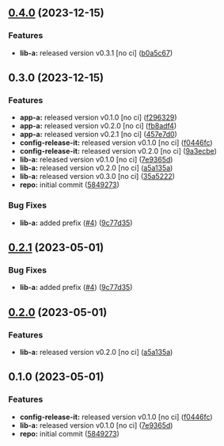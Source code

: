 

## [0.4.0](https://github.com/duffytilleman/monorepo-semantic-releases/compare/@mono/app-a-v0.3.0...@mono/app-a-v0.4.0) (2023-12-15)


### Features

* **lib-a:** released version v0.3.1 [no ci] ([b0a5c67](https://github.com/duffytilleman/monorepo-semantic-releases/commit/b0a5c6735743f4887fe20ebbccb241f3b15135db))

## 0.3.0 (2023-12-15)


### Features

* **app-a:** released version v0.1.0 [no ci] ([f296329](https://github.com/duffytilleman/monorepo-semantic-releases/commit/f29632949e3ebcd7f956ab1fc526d3099e089913))
* **app-a:** released version v0.2.0 [no ci] ([fb8adf4](https://github.com/duffytilleman/monorepo-semantic-releases/commit/fb8adf48ae19de5c4444be750cf2210ccf891388))
* **app-a:** released version v0.2.1 [no ci] ([457e7d0](https://github.com/duffytilleman/monorepo-semantic-releases/commit/457e7d0b34fae84ed6a0e2dc9ee1abde32be8383))
* **config-release-it:** released version v0.1.0 [no ci] ([f0446fc](https://github.com/duffytilleman/monorepo-semantic-releases/commit/f0446fc59c62a71c8d9847d38f6de84f001540ad))
* **config-release-it:** released version v0.2.0 [no ci] ([9a3ecbe](https://github.com/duffytilleman/monorepo-semantic-releases/commit/9a3ecbe21bfcc11053ca1d82da1b0a50d05f3969))
* **lib-a:** released version v0.1.0 [no ci] ([7e9365d](https://github.com/duffytilleman/monorepo-semantic-releases/commit/7e9365d3f642fcbcbb415a6bafdd2711d6084d4d))
* **lib-a:** released version v0.2.0 [no ci] ([a5a135a](https://github.com/duffytilleman/monorepo-semantic-releases/commit/a5a135a0f5e94593402c29788fe683c76f3c7c86))
* **lib-a:** released version v0.3.0 [no ci] ([35a5222](https://github.com/duffytilleman/monorepo-semantic-releases/commit/35a522205fe12bc8b4895bb10011e2b4f7f4b396))
* **repo:** initial commit ([5849273](https://github.com/duffytilleman/monorepo-semantic-releases/commit/58492737f01fe3a2fd98e0b2b3c0646e6850a8db))


### Bug Fixes

* **lib-a:** added prefix ([#4](https://github.com/duffytilleman/monorepo-semantic-releases/issues/4)) ([9c77d35](https://github.com/duffytilleman/monorepo-semantic-releases/commit/9c77d3553e3c08442f210d4dd337737fee6907d2))

## [0.2.1](https://github.com/b12k/monorepo-semantic-releases/compare/@mono/app-a-v0.2.0...@mono/app-a-v0.2.1) (2023-05-01)


### Bug Fixes

* **lib-a:** added prefix ([#4](https://github.com/b12k/monorepo-semantic-releases/issues/4)) ([9c77d35](https://github.com/b12k/monorepo-semantic-releases/commit/9c77d3553e3c08442f210d4dd337737fee6907d2))

## [0.2.0](https://github.com/b12k/monorepo-semantic-releases/compare/@mono/app-a-v0.1.0...@mono/app-a-v0.2.0) (2023-05-01)


### Features

* **lib-a:** released version v0.2.0 [no ci] ([a5a135a](https://github.com/b12k/monorepo-semantic-releases/commit/a5a135a0f5e94593402c29788fe683c76f3c7c86))

## 0.1.0 (2023-05-01)


### Features

* **config-release-it:** released version v0.1.0 [no ci] ([f0446fc](https://github.com/b12k/monorepo-semantic-releases/commit/f0446fc59c62a71c8d9847d38f6de84f001540ad))
* **lib-a:** released version v0.1.0 [no ci] ([7e9365d](https://github.com/b12k/monorepo-semantic-releases/commit/7e9365d3f642fcbcbb415a6bafdd2711d6084d4d))
* **repo:** initial commit ([5849273](https://github.com/b12k/monorepo-semantic-releases/commit/58492737f01fe3a2fd98e0b2b3c0646e6850a8db))